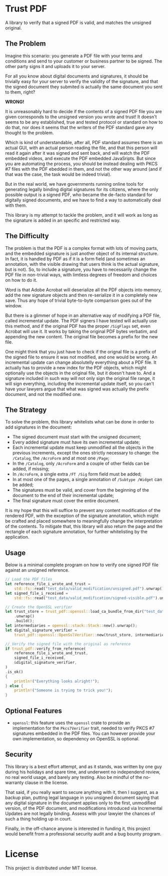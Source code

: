 # Trust PDF

A library to verify that a signed PDF is valid, and matches the unsigned original.

## The Problem

Imagine this scenario: you generate a PDF file with your terms and conditions
and send to your customer or business partner to be signed. The other party
signs it and uploads it to your server.

For all you know about digital documents and signatures, it should be trivially
easy for your server to verify the validity of the signature, and that the
signed document they submited is actually the same document you sent to them,
right?

**WRONG!**

It is unreasonably hard to decide if the contents of a signed PDF file you are
given corresponds to the unsigned version you wrote and trust! It doesn't seems
to be any established, true and tested protocol or standard on how to do that,
nor does it seems that the writers of the PDF standard gave any thought to the
problem.

Which is kind of understandable, after all, PDF standard assumes there is an
actual GUI, with an actual person reading the file, and that this person will
read it again after it was signed and sent back, and will watch the PDF embedded
videos, and execute the PDF embedded JavaSripts. But since you are automating
the process, you should be instead dealing with PKCS #7 files with the PDF
ebedded in them, and not the other way around (and if that was the case, the
task would be indeed trivial).

But in the real world, we have governments running online tools for generating
legally binding digital signatures for its citizens, where the only possible
output is a signed PDF, who became the de-facto standard for digitally signed
documents, and we have to find a way to automatically deal with them.

This library is my attempt to tackle the problem, and it will work as long as
the signature is added in an specific and restricted way.

## The Difficulty

The problem is that the PDF is a complex format with lots of moving parts, and
the embedded signature is just another object of its internal structure. In
fact, it is handled by PDF as if it is a form field (and sometimes an
annotation, with the visible drawing that users think is the actual signature,
but is not). So, to include a signature, you have to necessarily change the PDF
file in non-trivial ways, with limtless degrees of freedom and choices on how to
do it.

Word is that Adobe Acrobat will deserialize all the PDF objects into memory, add
the new signature objects and then re-serialize it in a completely new save.
Thus any hope of trivial byte-to-byte comparison goes out of the window.

But there is a glimmer of hope in an alternative way of modifying a PDF file,
called incremental update. The PDF signers I have tested will actually use this
method, and if the original PDF has the proper `/SigFlags` set, even Acrobat
will use it. It works by taking the original PDF bytes verbatim, and appending
the new content. The original file becomes a prefix for the new file.

One might think that you just have to check if the orignal file is a prefix of
the signed file to ensure it was not modified, and one would be wrong. An
incremental update can change absolutelly everything about a PDF file. It
actually has to provide a new index for the PDF objects, which might optionally
use the objects in the original file, but it doesn't have to. And a signature
included in such way will not only sign the original file range, it will sign
everything, including the incremental update itself, so you can't have your
lawyers argue that what was signed was actually the prefix document, and not the
modified one.

## The Strategy

To solve the problem, this library whitelists what can be done in order to add
signatures in the document:

* The signed document must start with the unsigned document;
* Every added signature must have its own incremental update;
* Each incremental update must keep unmodified all the objects in the previous
  increments, except the ones strictly necessary to change: the `/Catalog`, the
  `/AcroForm` and at most one `/Page`;
* In the `/Catalog`, only `/AcroForm` and a couple of other fields can be added,
  if missing;
* In `/AcroForm`, a single extra `/FT /Sig` form field must be added;
* In at most one of the pages, a single annotation of `/Subtype /Widget` can be
  added;
* The signatures must be valid, and cover from the beginning of the document to
  the end of their incremental update;
* The final signature must cover the entire document.

It is my hope that this will suffice to prevent any content modification of the
rendered PDF, with the exception of the signature annotation, which might be
crafted and placed somewhere to meaningfully change the interpretation of the
contents. To mitigate that, this library will also return the page and the
rectangle of each signature annotation, for further whitelisting by the
application.

## Usage

Below is a minimal complete program on how to verify one signed PDF file against
an unsigned reference.

```rust
// Load the PDF files
let reference_file_i_wrote_and_trust =
    std::fs::read("test_data/valid_modification/unsigned.pdf").unwrap();
let signed_file_i_received =
    std::fs::read("test_data/valid_modification/signed-visible.pdf").unwrap();

// Create the OpenSSL verifier
let trust_store = trust_pdf::openssl::load_ca_bundle_from_dir("test_data/trusted_CAs")
    .unwrap()
    .build();
let intermediaries = openssl::stack::Stack::new().unwrap();
let digital_signature_verifier =
    trust_pdf::openssl::OpenSslVerifier::new(trust_store, intermediaries);

// Verify the signed file with the original as reference
if trust_pdf::verify_from_reference(
    reference_file_i_wrote_and_trust,
    signed_file_i_received,
    &digital_signature_verifier,
)
.is_ok()
{
    println!("Everything looks alright!");
} else {
    println!("Someone is trying to trick you!");
}
```

## Optional Features

* `openssl`: this feature uses the `openssl` crate to provide an implementation
  for the `Pkcs7Verifier` trait, needed to verify PKCS #7 signatures embedded in
  the PDF files. You can however provide your own implementation, so dependency
  on OpenSSL is optional.

## Security

This library is a best effort attempt, and as it stands, was written by one guy
during his holidays and spare time, and underwent no independend review, no real
world usage, and barely any testing. Also be mindful of the no-warranty clause
in the license.

That said, if you really want to secure anything with it, then I suggest, as a
backup plan, putting legal language in you unsigned document saying that any
digital signature in the document applies only to the first, unmodified version,
of the PDF document, and modifications introduced via Incremental Updates are
not legally binding. Assess with your lawyier the chances of such a thing
holding up in court.

Finally, in the off-chance anyone is interested in funding it, this project
would benefit from a professional security audit and a bug bounty program.

# License

This project is distributed under MIT license.
